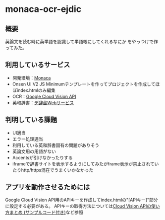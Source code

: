 # monaca-ocr-ejdic

## 概要

英論文を読む時に英単語を認識して単語帳にしてくれるなにか
をやっつけで作ってみた。

## 利用しているサービス

* 開発環境：[Monaca](https://ja.monaca.io/)
 * Onsen UI V2 JS Minimumテンプレートを作ってプロジェクトを作成してほぼindex.htmlのみ編集
* OCR：[Google Cloud Vision API](https://cloud.google.com/vision/)
* 英和辞書：[デ辞蔵Webサービス](https://dejizo.jp/dev/index.html)

## 判明している課題

* UI適当
* エラー処理適当
* 利用している英和辞書固有の問題がありそう
 * 英論文用の用語がない
 * Accentsが引けなかったりする
 * iframeで辞書サイトを表示するようにしてみたがframe表示が禁止されていたりhttp/https混在でうまくいかなかった
 
## アプリを動作させるためには

Google Cloud Vision API用のAPIキーを作成してindex.htmlの"[APIキー]"部分に設定する必要がある。
APIキーの取得方法については[Cloud Vision APIの使い方まとめ (サンプルコード付き)](https://syncer.jp/cloud-vision-api)など参照
